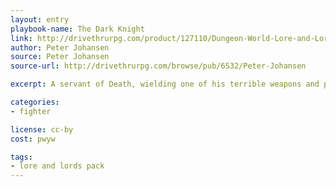 ```yaml
---
layout: entry
playbook-name: The Dark Knight
link: http://drivethrurpg.com/product/127110/Dungeon-World-Lore-and-Lords-Pack
author: Peter Johansen
source: Peter Johansen
source-url: http://drivethrurpg.com/browse/pub/6532/Peter-Johansen

excerpt: A servant of Death, wielding one of his terrible weapons and powers in exchange for a dark price.

categories:
- fighter

license: cc-by
cost: pwyw

tags:
- lore and lords pack
---
```

